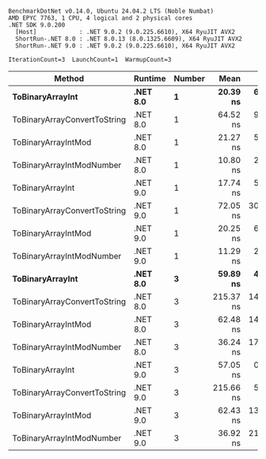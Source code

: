 ```

BenchmarkDotNet v0.14.0, Ubuntu 24.04.2 LTS (Noble Numbat)
AMD EPYC 7763, 1 CPU, 4 logical and 2 physical cores
.NET SDK 9.0.200
  [Host]            : .NET 9.0.2 (9.0.225.6610), X64 RyuJIT AVX2
  ShortRun-.NET 8.0 : .NET 8.0.13 (8.0.1325.6609), X64 RyuJIT AVX2
  ShortRun-.NET 9.0 : .NET 9.0.2 (9.0.225.6610), X64 RyuJIT AVX2

IterationCount=3  LaunchCount=1  WarmupCount=3  

```
| Method                       | Runtime  | Number | Mean      | Error     | StdDev   | Min       | Max       | Gen0   | Allocated |
|----------------------------- |--------- |------- |----------:|----------:|---------:|----------:|----------:|-------:|----------:|
| **ToBinaryArrayInt**             | **.NET 8.0** | **1**      |  **20.39 ns** |  **6.984 ns** | **0.383 ns** |  **20.06 ns** |  **20.81 ns** | **0.0019** |      **32 B** |
| ToBinaryArrayConvertToString | .NET 8.0 | 1      |  64.52 ns |  9.058 ns | 0.497 ns |  63.95 ns |  64.86 ns | 0.0057 |      96 B |
| ToBinaryArrayIntMod          | .NET 8.0 | 1      |  21.27 ns |  5.044 ns | 0.276 ns |  20.95 ns |  21.47 ns | 0.0019 |      32 B |
| ToBinaryArrayIntModNumber    | .NET 8.0 | 1      |  10.80 ns |  2.340 ns | 0.128 ns |  10.66 ns |  10.90 ns | 0.0019 |      32 B |
| ToBinaryArrayInt             | .NET 9.0 | 1      |  17.74 ns |  5.692 ns | 0.312 ns |  17.47 ns |  18.08 ns | 0.0019 |      32 B |
| ToBinaryArrayConvertToString | .NET 9.0 | 1      |  72.05 ns | 30.142 ns | 1.652 ns |  70.43 ns |  73.74 ns | 0.0057 |      96 B |
| ToBinaryArrayIntMod          | .NET 9.0 | 1      |  20.25 ns |  6.377 ns | 0.350 ns |  19.91 ns |  20.61 ns | 0.0019 |      32 B |
| ToBinaryArrayIntModNumber    | .NET 9.0 | 1      |  11.29 ns |  2.739 ns | 0.150 ns |  11.14 ns |  11.44 ns | 0.0019 |      32 B |
| **ToBinaryArrayInt**             | **.NET 8.0** | **3**      |  **59.89 ns** |  **4.883 ns** | **0.268 ns** |  **59.59 ns** |  **60.08 ns** | **0.0057** |      **96 B** |
| ToBinaryArrayConvertToString | .NET 8.0 | 3      | 215.37 ns | 14.838 ns | 0.813 ns | 214.45 ns | 216.00 ns | 0.0176 |     296 B |
| ToBinaryArrayIntMod          | .NET 8.0 | 3      |  62.48 ns | 14.058 ns | 0.771 ns |  61.77 ns |  63.30 ns | 0.0057 |      96 B |
| ToBinaryArrayIntModNumber    | .NET 8.0 | 3      |  36.24 ns | 17.236 ns | 0.945 ns |  35.17 ns |  36.97 ns | 0.0057 |      96 B |
| ToBinaryArrayInt             | .NET 9.0 | 3      |  57.05 ns |  0.490 ns | 0.027 ns |  57.02 ns |  57.08 ns | 0.0057 |      96 B |
| ToBinaryArrayConvertToString | .NET 9.0 | 3      | 215.66 ns |  5.386 ns | 0.295 ns | 215.44 ns | 216.00 ns | 0.0176 |     296 B |
| ToBinaryArrayIntMod          | .NET 9.0 | 3      |  62.43 ns | 13.458 ns | 0.738 ns |  61.81 ns |  63.24 ns | 0.0057 |      96 B |
| ToBinaryArrayIntModNumber    | .NET 9.0 | 3      |  36.92 ns | 21.334 ns | 1.169 ns |  36.10 ns |  38.26 ns | 0.0057 |      96 B |
